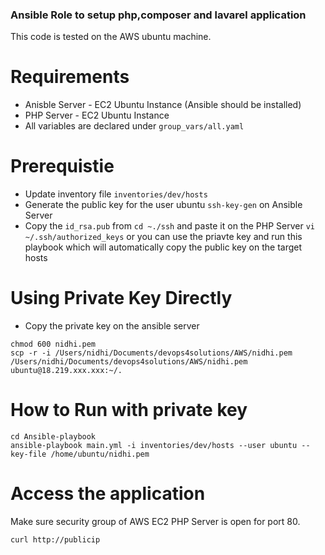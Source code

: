 ### Ansible Role to setup php,composer and lavarel application

This code is tested on the AWS ubuntu machine.

# Requirements
  - Anisble Server - EC2 Ubuntu Instance (Ansible should be installed)
  - PHP Server - EC2 Ubuntu Instance
  - All variables are declared under `group_vars/all.yaml`

# Prerequistie
  - Update inventory file `inventories/dev/hosts`
  - Generate the public key for the user ubuntu `ssh-key-gen` on Ansible Server
  - Copy the `id_rsa.pub` from `cd ~./ssh` and paste it on the PHP Server `vi ~/.ssh/authorized_keys` or you can use the priavte key and run this playbook which will automatically copy the public key on the target hosts

# Using Private Key Directly

- Copy the private key on the ansible server
```
chmod 600 nidhi.pem
scp -r -i /Users/nidhi/Documents/devops4solutions/AWS/nidhi.pem /Users/nidhi/Documents/devops4solutions/AWS/nidhi.pem ubuntu@18.219.xxx.xxx:~/.

```
  
# How to Run with private key
```
cd Ansible-playbook
ansible-playbook main.yml -i inventories/dev/hosts --user ubuntu --key-file /home/ubuntu/nidhi.pem

```

# 

# Access the application

Make sure security group of AWS EC2 PHP Server is open for port 80.

```
curl http://publicip

```